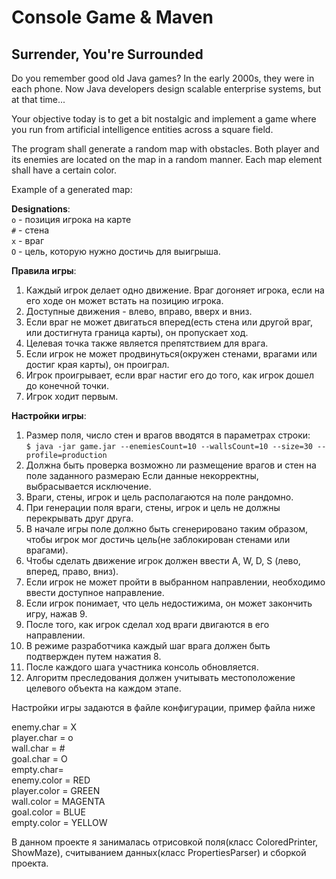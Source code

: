# Console Game & Maven

## Surrender, You're Surrounded


Do you remember good old Java games? In the early 2000s, they were in each phone. Now Java developers design scalable enterprise systems, but at that time... 

Your objective today is to get a bit nostalgic and implement a game where you run from artificial intelligence entities across a square field. 

The program shall generate a random map with obstacles. Both player and its enemies are located on the map in a random manner. Each map element shall have a certain color.

Example of a generated map:

**Designations**: <br>
`o` - позиция игрока на карте<br>
`#` - стена<br>
`x` - враг<br>
`O` - цель, которую нужно достичь для выигрыша.

**Правила игры**:
1. Каждый игрок делает одно движение. Враг догоняет игрока, если на его ходе он может встать на позицию игрока.
2. Доступные движения - влево, вправо, вверх и вниз.
3. Если враг не может двигаться вперед(есть стена или другой враг, или достигнута граница карты), он пропускает ход.
4. Целевая точка также является препятствием для врага.
5. Если игрок не может продвинуться(окружен стенами, врагами или достиг края карты), он проиграл.
6. Игрок проигрывает, если враг настиг его до того, как игрок дошел до конечной точки.
7. Игрок ходит первым.

**Настройки игры**:
1. Размер поля, число стен и врагов вводятся в параметрах строки:<br>
`$ java -jar game.jar --enemiesCount=10 --wallsCount=10 --size=30 --profile=production`
1. Должна быть проверка возможно ли размещение врагов и стен на поле заданного размераю Если данные некорректны, выбрасывается исключение.
2. Враги, стены, игрок  и цель располагаются на поле рандомно. 
3. При генерации поля враги, стены, игрок и цель не должны перекрывать друг друга.
4. В начале игры поле должно быть сгенерировано таким образом, чтобы игрок мог достичь цель(не заблокирован стенами или врагами).
5. Чтобы сделать движение игрок должен ввести A, W, D, S (лево, вперед, право, вниз).
6. Если игрок не может пройти в выбранном направлении, необходимо ввести доступное направление.
7. Если игрок понимает, что цель недостижима, он может закончить игру, нажав 9.
8. После того, как игрок сделал ход враги двигаются в его направлении. 
9. В режиме разработчика каждый шаг врага должен быть подтвержден путем нажатия 8.
10. После каждого шага участника консоль обновляется.
11. Алгоритм преследования должен учитывать местоположение целевого объекта на каждом этапе.


Настройки игры задаются в файле конфигурации, пример файла ниже

enemy.char = X <br>
player.char = o <br>
wall.char = \# <br>
goal.char = O <br>
empty.char= <br>
enemy.color = RED <br>
player.color = GREEN <br>
wall.color = MAGENTA <br>
goal.color = BLUE <br>
empty.color = YELLOW

В данном проекте я занималась отрисовкой поля(класс ColoredPrinter, ShowMaze), считыванием данных(класс PropertiesParser) и сборкой проекта. 
